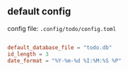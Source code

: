 ## default config

config file: `.config/todo/config.toml`

```toml

default_database_file = "todo.db"
id_length = 3
date_format = "%Y-%m-%d %I:%M:%S %P"

```
